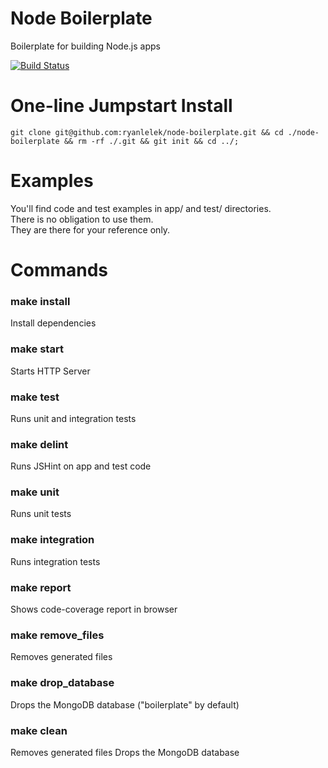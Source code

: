 Node Boilerplate
================

Boilerplate for building Node.js apps

[![Build Status](https://travis-ci.org/ryanlelek/node-boilerplate.svg?branch=master)](https://travis-ci.org/ryanlelek/node-boilerplate)

# One-line Jumpstart Install
`git clone git@github.com:ryanlelek/node-boilerplate.git && cd ./node-boilerplate && rm -rf ./.git && git init && cd ../;`

# Examples
You'll find code and test examples in app/ and test/ directories.  
There is no obligation to use them.  
They are there for your reference only.

# Commands

### make install  
Install dependencies

### make start  
Starts HTTP Server

### make test  
Runs unit and integration tests

### make delint  
Runs JSHint on app and test code

### make unit  
Runs unit tests

### make integration  
Runs integration tests

### make report  
Shows code-coverage report in browser

### make remove_files  
Removes generated files

### make drop_database  
Drops the MongoDB database ("boilerplate" by default)

### make clean  
Removes generated files
Drops the MongoDB database
